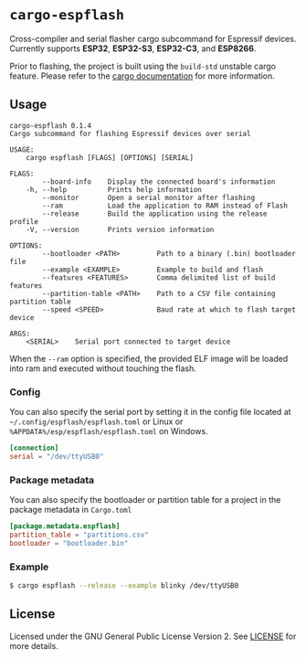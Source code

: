 # `cargo-espflash`

Cross-compiler and serial flasher cargo subcommand for Espressif devices. Currently supports __ESP32__, __ESP32-S3__, __ESP32-C3__, and __ESP8266__.

Prior to flashing, the project is built using the `build-std` unstable cargo feature. Please refer to the [cargo documentation](https://doc.rust-lang.org/cargo/reference/unstable.html#build-std) for more information.

## Usage

```text
cargo-espflash 0.1.4
Cargo subcommand for flashing Espressif devices over serial

USAGE:
    cargo espflash [FLAGS] [OPTIONS] [SERIAL]

FLAGS:
        --board-info    Display the connected board's information
    -h, --help          Prints help information
        --monitor       Open a serial monitor after flashing
        --ram           Load the application to RAM instead of Flash
        --release       Build the application using the release profile
    -V, --version       Prints version information

OPTIONS:
        --bootloader <PATH>         Path to a binary (.bin) bootloader file
        --example <EXAMPLE>         Example to build and flash
        --features <FEATURES>       Comma delimited list of build features
        --partition-table <PATH>    Path to a CSV file containing partition table
        --speed <SPEED>             Baud rate at which to flash target device

ARGS:
    <SERIAL>    Serial port connected to target device
```

When the `--ram` option is specified, the provided ELF image will be loaded into ram and executed without touching the flash.

### Config

You can also specify the serial port by setting it in the config file located at `~/.config/espflash/espflash.toml` or Linux
or `%APPDATA%/esp/espflash/espflash.toml` on Windows.

```toml
[connection]
serial = "/dev/ttyUSB0"
```

### Package metadata

You can also specify the bootloader or partition table for a project in the package metadata in `Cargo.toml`

```toml
[package.metadata.espflash]                                                                                                                                                                                                                                    
partition_table = "partitions.csv"
bootloader = "bootloader.bin"
```

### Example

```bash
$ cargo espflash --release --example blinky /dev/ttyUSB0
```

## License

Licensed under the GNU General Public License Version 2. See [LICENSE](LICENSE) for more details.
